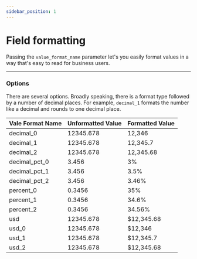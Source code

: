 ```yaml
---
sidebar_position: 1
---
```


# Field formatting

Passing the `value_format_name` parameter let's you easily format values in a way that's easy to read for business users.

---

### Options

There are several options. Broadly speaking, there is a format type followed by a number of decimal places. For example, `decimal_1` formats the number like a decimal and rounds to one decimal place.

Vale Format Name | Unformatted Value | Formatted Value
---|---|---
decimal_0 | 12345.678 | 12,346
decimal_1 | 12345.678 | 12,345.7
decimal_2 | 12345.678 | 12,345.68
decimal_pct_0 | 3.456 | 3%
decimal_pct_1 | 3.456 | 3.5%
decimal_pct_2 | 3.456 | 3.46%
percent_0 | 0.3456 | 35%
percent_1 | 0.3456 | 34.6%
percent_2 | 0.3456 | 34.56%
usd | 12345.678 | $12,345.68
usd_0 | 12345.678 | $12,346
usd_1 | 12345.678 | $12,345.7
usd_2 | 12345.678 | $12,345.68
